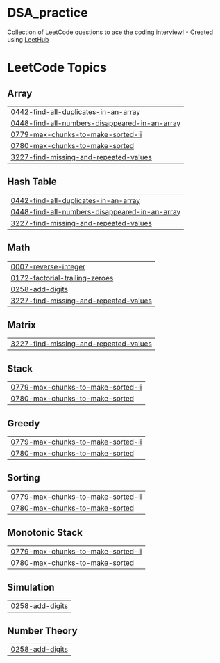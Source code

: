 # DSA_practice
Collection of LeetCode questions to ace the coding interview! - Created using [LeetHub](https://github.com/QasimWani/LeetHub)

<!---LeetCode Topics Start-->
# LeetCode Topics
## Array
|  |
| ------- |
| [0442-find-all-duplicates-in-an-array](https://github.com/srihithaV/DSA_practice/tree/master/0442-find-all-duplicates-in-an-array) |
| [0448-find-all-numbers-disappeared-in-an-array](https://github.com/srihithaV/DSA_practice/tree/master/0448-find-all-numbers-disappeared-in-an-array) |
| [0779-max-chunks-to-make-sorted-ii](https://github.com/srihithaV/DSA_practice/tree/master/0779-max-chunks-to-make-sorted-ii) |
| [0780-max-chunks-to-make-sorted](https://github.com/srihithaV/DSA_practice/tree/master/0780-max-chunks-to-make-sorted) |
| [3227-find-missing-and-repeated-values](https://github.com/srihithaV/DSA_practice/tree/master/3227-find-missing-and-repeated-values) |
## Hash Table
|  |
| ------- |
| [0442-find-all-duplicates-in-an-array](https://github.com/srihithaV/DSA_practice/tree/master/0442-find-all-duplicates-in-an-array) |
| [0448-find-all-numbers-disappeared-in-an-array](https://github.com/srihithaV/DSA_practice/tree/master/0448-find-all-numbers-disappeared-in-an-array) |
| [3227-find-missing-and-repeated-values](https://github.com/srihithaV/DSA_practice/tree/master/3227-find-missing-and-repeated-values) |
## Math
|  |
| ------- |
| [0007-reverse-integer](https://github.com/srihithaV/DSA_practice/tree/master/0007-reverse-integer) |
| [0172-factorial-trailing-zeroes](https://github.com/srihithaV/DSA_practice/tree/master/0172-factorial-trailing-zeroes) |
| [0258-add-digits](https://github.com/srihithaV/DSA_practice/tree/master/0258-add-digits) |
| [3227-find-missing-and-repeated-values](https://github.com/srihithaV/DSA_practice/tree/master/3227-find-missing-and-repeated-values) |
## Matrix
|  |
| ------- |
| [3227-find-missing-and-repeated-values](https://github.com/srihithaV/DSA_practice/tree/master/3227-find-missing-and-repeated-values) |
## Stack
|  |
| ------- |
| [0779-max-chunks-to-make-sorted-ii](https://github.com/srihithaV/DSA_practice/tree/master/0779-max-chunks-to-make-sorted-ii) |
| [0780-max-chunks-to-make-sorted](https://github.com/srihithaV/DSA_practice/tree/master/0780-max-chunks-to-make-sorted) |
## Greedy
|  |
| ------- |
| [0779-max-chunks-to-make-sorted-ii](https://github.com/srihithaV/DSA_practice/tree/master/0779-max-chunks-to-make-sorted-ii) |
| [0780-max-chunks-to-make-sorted](https://github.com/srihithaV/DSA_practice/tree/master/0780-max-chunks-to-make-sorted) |
## Sorting
|  |
| ------- |
| [0779-max-chunks-to-make-sorted-ii](https://github.com/srihithaV/DSA_practice/tree/master/0779-max-chunks-to-make-sorted-ii) |
| [0780-max-chunks-to-make-sorted](https://github.com/srihithaV/DSA_practice/tree/master/0780-max-chunks-to-make-sorted) |
## Monotonic Stack
|  |
| ------- |
| [0779-max-chunks-to-make-sorted-ii](https://github.com/srihithaV/DSA_practice/tree/master/0779-max-chunks-to-make-sorted-ii) |
| [0780-max-chunks-to-make-sorted](https://github.com/srihithaV/DSA_practice/tree/master/0780-max-chunks-to-make-sorted) |
## Simulation
|  |
| ------- |
| [0258-add-digits](https://github.com/srihithaV/DSA_practice/tree/master/0258-add-digits) |
## Number Theory
|  |
| ------- |
| [0258-add-digits](https://github.com/srihithaV/DSA_practice/tree/master/0258-add-digits) |
<!---LeetCode Topics End-->